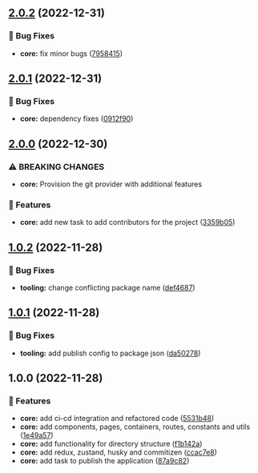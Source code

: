 ## [2.0.2](https://github.com/basantech89/create-app/compare/v2.0.1...v2.0.2) (2022-12-31)


### 🐛 Bug Fixes

* **core:** fix minor bugs ([7958415](https://github.com/basantech89/create-app/commit/795841512bf4e466c91053609a0dc025a9804c89))

## [2.0.1](https://github.com/basantech89/create-app/compare/v2.0.0...v2.0.1) (2022-12-31)


### 🐛 Bug Fixes

* **core:** dependency fixes ([0912f90](https://github.com/basantech89/create-app/commit/0912f901023e760045b61431276750d87fa25718))

## [2.0.0](https://github.com/basantech89/create-app/compare/v1.0.2...v2.0.0) (2022-12-30)


### ⚠ BREAKING CHANGES

* **core:** Provision the git provider with additional features

### 🎉 Features

* **core:** add new task to add contributors for the project ([3359b05](https://github.com/basantech89/create-app/commit/3359b0526a5bcd08eb98d76ffedc1d396c8e6ae6))

## [1.0.2](https://github.com/basantech89/create-app/compare/v1.0.1...v1.0.2) (2022-11-28)


### 🐛 Bug Fixes

* **tooling:** change conflicting package name ([def4687](https://github.com/basantech89/create-app/commit/def4687b7d6bab08bfe77d23d98f99d99ca71ebb))

## [1.0.1](https://github.com/basantech89/create-app/compare/v1.0.0...v1.0.1) (2022-11-28)


### 🐛 Bug Fixes

* **tooling:** add publish config to package json ([da50278](https://github.com/basantech89/create-app/commit/da50278c8cf6eac208f33cb33bc350f6f1622c6e))

## 1.0.0 (2022-11-28)


### 🎉 Features

* **core:** add ci-cd integration and refactored code ([5531b48](https://github.com/basantech89/create-app/commit/5531b48ef4fb33e77cdfbc405319aaab19cf82b4))
* **core:** add components, pages, containers, routes, constants and utils ([1e49a57](https://github.com/basantech89/create-app/commit/1e49a57d1472389148801f8a9de9347491cb9113))
* **core:** add functionality for directory structure ([f1b142a](https://github.com/basantech89/create-app/commit/f1b142a7e303f60a9f29edf3d20eb81caeafdadc))
* **core:** add redux, zustand, husky and commitizen ([ccac7e8](https://github.com/basantech89/create-app/commit/ccac7e8b55cfee9bad4e1d4c376d77e7163edb9f))
* **core:** add task to publish the application ([87a9c82](https://github.com/basantech89/create-app/commit/87a9c829565538bb35ed1e8721caff51c876ea1b))
